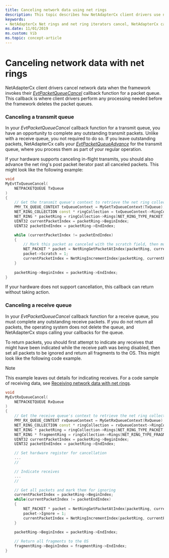 ```yaml
---
title: Canceling network data using net rings
description: This topic describes how NetAdapterCx client drivers use net rings and net ring iterators to cancel network data.
keywords:
- NetAdapterCx Net rings and net ring iterators cancel, NetAdapterCx cancel packet queue
ms.date: 11/01/2019
ms.custom: Vib
ms.topic: concept-article
---
```


# Canceling network data with net rings

NetAdapterCx client drivers cancel network data when the framework invokes their [*EvtPacketQueueCancel*](/windows-hardware/drivers/ddi/netpacketqueue/nc-netpacketqueue-evt_packet_queue_cancel) callback function for a packet queue. This callback is where client drivers perform any processing needed before the framework deletes the packet queues.

### Canceling a transmit queue

In your *EvtPacketQueueCancel* callback function for a transmit queue, you have an opportunity to complete any outstanding transmit packets. Unlike with a receive queue, you not required to do so. If you leave outstanding packets, NetAdapterCx calls your [*EvtPacketQueueAdvance*](/windows-hardware/drivers/ddi/netpacketqueue/nc-netpacketqueue-evt_packet_queue_advance) for the transmit queue, where you process them as part of your regular operation.

If your hardware supports canceling in-flight transmits, you should also advance the net ring's post packet iterator past all canceled packets. This might look like the following example:

```C++
void
MyEvtTxQueueCancel(
    NETPACKETQUEUE TxQueue
)
{
    // Get the transmit queue's context to retrieve the net ring collection
    PMY_TX_QUEUE_CONTEXT txQueueContext = MyGetTxQueueContext(TxQueue);
    NET_RING_COLLECTION const * ringCollection = txQueueContext->RingCollection;
    NET_RING * packetRing = ringCollection->Rings[NET_RING_TYPE_PACKET];
    UINT32 currentPacketIndex = packetRing->BeginIndex;
    UINT32 packetEndIndex = packetRing->EndIndex;

    while (currentPacketIndex != packetEndIndex)
    {
        // Mark this packet as canceled with the scratch field, then move past it
        NET_PACKET * packet = NetRingGetPacketAtIndex(packetRing, currentPacketIndex);
        packet->Scratch = 1;
        currentPacketIndex = NetRingIncrementIndex(packetRing, currentPacketIndex);
    }
    
    packetRing->BeginIndex = packetRing->EndIndex;
}
```

If your hardware does not support cancellation, this callback can return without taking action.

### Canceling a receive queue

In your *EvtPacketQueueCancel* callback function for a receive queue, you must complete any outstanding receive packets. If you do not return all packets, the operating system does not delete the queue, and NetAdapterCx stops calling your callbacks for the queue. 

To return packets, you should first attempt to indicate any receives that might have been indicated while the receive path was being disabled, then set all packets to be ignored and return all fragments to the OS. This might look like the following code example.

> [!NOTE]
> This example leaves out details for indicating receives. For a code sample of receiving data, see [Receiving network data with net rings](receiving-network-data-with-net-rings.md).

```C++
void
MyEvtRxQueueCancel(
    NETPACKETQUEUE RxQueue
)
{
    // Get the receive queue's context to retrieve the net ring collection
    PMY_RX_QUEUE_CONTEXT rxQueueContext = MyGetRxQueueContext(RxQueue);
    NET_RING_COLLECTION const * ringCollection = rxQueueContext->RingCollection;
    NET_RING * packetRing = ringCollection->Rings[NET_RING_TYPE_PACKET];
    NET_RING * fragmentRing = ringCollection->Rings[NET_RING_TYPE_FRAGMENT];
    UINT32 currentPacketIndex = packetRing->BeginIndex;
    UINT32 packetEndIndex = packetRing->EndIndex;

    // Set hardware register for cancellation
    ...
    //

    // Indicate receives
    ...
    //

    // Get all packets and mark them for ignoring
    currentPacketIndex = packetRing->BeginIndex;
    while(currentPacketIndex != packetEndIndex)
    {
        NET_PACKET * packet = NetRingGetPacketAtIndex(packetRing, currentPacketIndex);
        packet->Ignore = 1;
        currentPacketIndex = NetRingIncrementIndex(packetRing, currentPacketIndex);
    }
    
    packetRing->BeginIndex = packetRing->EndIndex;

    // Return all fragments to the OS
    fragmentRing->BeginIndex = fragmentRing->EndIndex;
}
```
